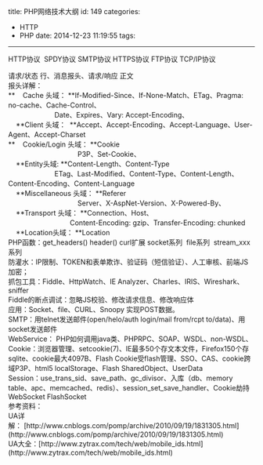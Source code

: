 title: PHP网络技术大纲
id: 149
categories:
  - HTTP
  - PHP
date: 2014-12-23 11:19:55
tags:
---

HTTP协议  SPDY协议 SMTP协议 HTTPS协议 FTP协议 TCP/IP协议
<div></div>
<div>请求/状态 行、消息报头、请求/响应 正文</div>
<div></div>
<div>报头详解：</div>
<div></div>
<div>**    Cache 头域： **If-Modified-Since、If-None-Match、ETag、Pragma: no-cache、Cache-Control、</div>
<div>                        Date、Expires、Vary: Accept-Encoding、</div>
<div>    **Client 头域：  **Accept、Accept-Encoding、Accept-Language、User-Agent、Accept-Charset</div>
<div>**    Cookie/Login 头域： **Cookie</div>
<div>                                    P3P、Set-Cookie、</div>
<div>    **Entity头域: **Content-Length、Content-Type</div>
<div>                        ETag、Last-Modified、Content-Type、Content-Length、Content-Encoding、Content-Language</div>
<div>    **Miscellaneous 头域： **Referer</div>
<div>                                    Server、X-AspNet-Version、X-Powered-By、</div>
<div>    **Transport 头域： **Connection、Host、</div>
<div>                                Content-Encoding: gzip、Transfer-Encoding: chunked</div>
<div>    **Location头域： **Location</div>
<div></div>
<div></div>
<div></div>
<div>PHP函数：get_headers() header() curl扩展 socket系列  file系列  stream_xxx系列</div>
<div></div>
<div>防灌水：IP限制、TOKEN和表单欺诈、验证码（短信验证）、人工审核、前端JS加密；</div>
<div></div>
<div>抓包工具：Fiddle、HttpWatch、IE Analyzer、Charles、IRIS、Wireshark、sniffer</div>
<div></div>
<div>Fiddle的断点调试：忽略JS校验、修改请求信息、修改响应体</div>
<div></div>
<div>应用：Socket、file、CURL、Snoopy 实现POST数据。</div>
<div></div>
<div>SMTP：用telnet发送邮件(open/helo/auth login/mail from/rcpt to/data)、用socket发送邮件</div>
<div></div>
<div>WebService： PHP如何调用java类、PHPRPC、SOAP、WSDL、non-WSDL、</div>
<div></div>
<div>Cookie：浏览器管理、setcookie(7)、IE最多50个存文本文件，Firefox150个存sqlite、cookie最大4097B、Flash Cookie受flash管理、SSO、CAS、cookie跨域P3P、html5 localStorage、Flash SharedObject、UserData</div>
<div></div>
<div>Session：use_trans_sid、save_path、gc_divisor、入库（db、memory table、apc、memcached、redis）、session_set_save_handler、Cookie劫持</div>
<div></div>
<div>WebSocket FlashSocket</div>
<div></div>
<div></div>
<div></div>
<div>参考资料：</div>
<div>UA详解： [http://www.cnblogs.com/pomp/archive/2010/09/19/1831305.html](http://www.cnblogs.com/pomp/archive/2010/09/19/1831305.html)</div>
<div>UA大全：[http://www.zytrax.com/tech/web/mobile_ids.html](http://www.zytrax.com/tech/web/mobile_ids.html)</div>
<div></div>
